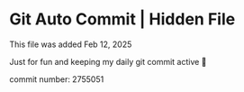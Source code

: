 # Git Auto Commit | Hidden File

This file was added Feb 12, 2025

Just for fun and keeping my daily git commit active 🤪

commit number: 2755051

